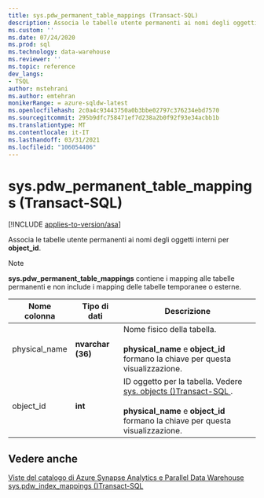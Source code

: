```yaml
---
title: sys.pdw_permanent_table_mappings (Transact-SQL)
description: Associa le tabelle utente permanenti ai nomi degli oggetti interni per **object_id**.
ms.custom: ''
ms.date: 07/24/2020
ms.prod: sql
ms.technology: data-warehouse
ms.reviewer: ''
ms.topic: reference
dev_langs:
- TSQL
author: mstehrani
ms.author: emtehran
monikerRange: = azure-sqldw-latest
ms.openlocfilehash: 2c0a4c93443750a0b3bbe02797c376234ebd7570
ms.sourcegitcommit: 295b9dfc758471ef7d238a2b0f92f93e34acbb1b
ms.translationtype: MT
ms.contentlocale: it-IT
ms.lasthandoff: 03/31/2021
ms.locfileid: "106054406"
---
```

# <a name="syspdw_permanent_table_mappings-transact-sql"></a>sys.pdw_permanent_table_mappings (Transact-SQL)
[!INCLUDE [applies-to-version/asa](../../includes/applies-to-version/asa.md)]

Associa le tabelle utente permanenti ai nomi degli oggetti interni per **object_id**.  
  
> [!NOTE]
> **sys.pdw_permanent_table_mappings** contiene i mapping alle tabelle permanenti e non include i mapping delle tabelle temporanee o esterne.

|Nome colonna|Tipo di dati|Descrizione|  
|-----------------|---------------|-----------------|  
|physical_name|**nvarchar (36)**|Nome fisico della tabella.<br /><br /> **physical_name** e **object_id** formano la chiave per questa visualizzazione.|  
|object_id|**int**|ID oggetto per la tabella. Vedere [sys. objects &#40;&#41;Transact-SQL ](../../relational-databases/system-catalog-views/sys-objects-transact-sql.md).<br /><br /> **physical_name** e **object_id** formano la chiave per questa visualizzazione.|  
  
## <a name="see-also"></a>Vedere anche  
 [Viste del catalogo di Azure Synapse Analytics e Parallel Data Warehouse](../../relational-databases/system-catalog-views/sql-data-warehouse-and-parallel-data-warehouse-catalog-views.md)   
 [sys.pdw_index_mappings &#40;&#41;Transact-SQL ](../../relational-databases/system-catalog-views/sys-pdw-index-mappings-transact-sql.md)  
  
  
